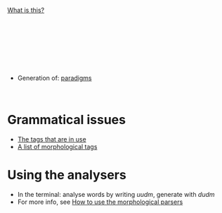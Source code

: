 [What is this?](WhatIsThis.html)

 

 

 

 
* Generation of: [paradigms](http://giellatekno.uit.no/cgi/p-udm.eng.html)

 

#  Grammatical issues

* [The tags that are in use](https://gtsvn.uit.no/langtech/trunk/langs/udm/src/fst/root.lexc)   
* [A list of morphological tags](/lang/common/MorphologicalTags.html)

# Using the analysers

* In the terminal: analyse words by writing *uudm*, generate with *dudm*
* For more info, see [How to use the morphological parsers](/tools/docu-sme-manual.html)
